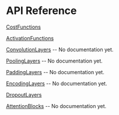 # API Reference

[CostFunctions](API/CostFunctions.md)

[ActivationFunctions](API/ActivationFunctions.md)

[ConvolutionLayers](API/ConvolutionLayers.md) -- No documentation yet.

[PoolingLayers](API/PoolingLayers.md) -- No documentation yet.

[PaddingLayers](API/PaddingLayers.md) -- No documentation yet.

[EncodingLayers](API/EncodingLayers.md) -- No documentation yet.

[DropoutLayers](API/DropoutLayers.md)

[AttentionBlocks](API/AttentionBlocks.md) -- No documentation yet.
